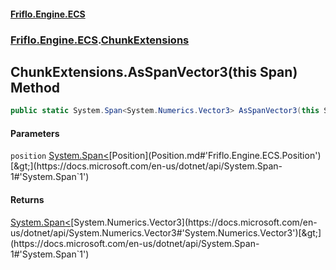#### [Friflo.Engine.ECS](index.md#'index')
### [Friflo.Engine.ECS](Friflo.Engine.ECS.md#'Friflo.Engine.ECS').[ChunkExtensions](ChunkExtensions.md#'Friflo.Engine.ECS.ChunkExtensions')

## ChunkExtensions.AsSpanVector3(this Span<Position>) Method

```csharp
public static System.Span<System.Numerics.Vector3> AsSpanVector3(this System.Span<Friflo.Engine.ECS.Position> position);
```
#### Parameters

<a name='Friflo.Engine.ECS.ChunkExtensions.AsSpanVector3(thisSystem.Span_Friflo.Engine.ECS.Position_).position'></a>

`position` [System.Span&lt;](https://docs.microsoft.com/en-us/dotnet/api/System.Span-1#'System.Span`1')[Position](Position.md#'Friflo.Engine.ECS.Position')[&gt;](https://docs.microsoft.com/en-us/dotnet/api/System.Span-1#'System.Span`1')

#### Returns
[System.Span&lt;](https://docs.microsoft.com/en-us/dotnet/api/System.Span-1#'System.Span`1')[System.Numerics.Vector3](https://docs.microsoft.com/en-us/dotnet/api/System.Numerics.Vector3#'System.Numerics.Vector3')[&gt;](https://docs.microsoft.com/en-us/dotnet/api/System.Span-1#'System.Span`1')